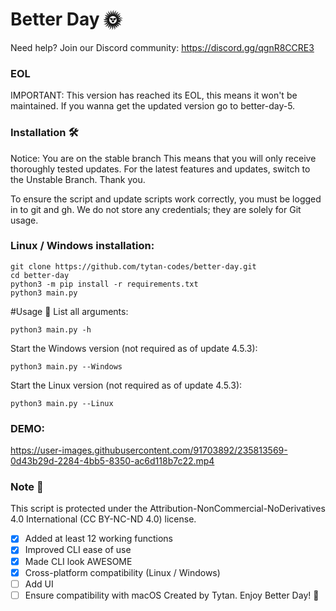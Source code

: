 # Better Day 🌞
Need help? Join our Discord community: https://discord.gg/qgnR8CCRE3
### EOL

IMPORTANT: This version has reached its EOL, this means it won't be maintained. If you wanna get the updated version go to better-day-5.


### Installation 🛠️
Notice: You are on the stable branch
This means that you will only receive thoroughly tested updates. For the latest features and updates, switch to the Unstable Branch. Thank you.

To ensure the script and update scripts work correctly, you must be logged in to git and gh. We do not store any credentials; they are solely for Git usage.

### Linux / Windows installation:









```
git clone https://github.com/tytan-codes/better-day.git
cd better-day
python3 -m pip install -r requirements.txt
python3 main.py
```
#Usage 🚀
List all arguments:

```
python3 main.py -h
```
Start the Windows version (not required as of update 4.5.3):

```
python3 main.py --Windows
```
Start the Linux version (not required as of update 4.5.3):

```
python3 main.py --Linux
```
### DEMO:


https://user-images.githubusercontent.com/91703892/235813569-0d43b29d-2284-4bb5-8350-ac6d118b7c22.mp4



### Note 📝
This script is protected under the Attribution-NonCommercial-NoDerivatives 4.0 International (CC BY-NC-ND 4.0) license.

- [x] Added at least 12 working functions
- [x] Improved CLI ease of use
- [x] Made CLI look AWESOME
- [x] Cross-platform compatibility (Linux / Windows)
- [ ] Add UI
- [ ] Ensure compatibility with macOS
Created by Tytan. Enjoy Better Day! 🎉
